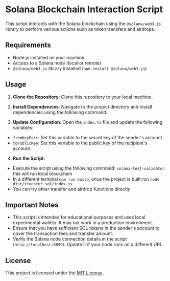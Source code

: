 # Solana Blockchain Interaction Script

This script interacts with the Solana blockchain using the `@solana/web3.js` library to perform various actions such as token transfers and airdrops.

## Requirements

- Node.js installed on your machine
- Access to a Solana node (local or remote)
- `@solana/web3.js` library installed (`npm install @solana/web3.js`)

## Usage

1. **Clone the Repository**: Clone this repository to your local machine.

2. **Install Dependencies**: Navigate to the project directory and install dependencies using the following command:

3. **Update Configuration**: Open the `index.ts` file and update the following variables:
- `fromKeyPair`: Set this variable to the secret key of the sender's account.
- `toPublicKey`: Set this variable to the public key of the recipient's account.

4. **Run the Script**: 
- Execute the script using the following command: `solana-test-validator` this will run local blockchain
- In a different terminal `npm run build`, once the project is built run `node dist/transfer-sol/index.js`
- You can try other transfer and airdrop functions directly

## Important Notes

- This script is intended for educational purposes and uses local experimental wallets. It may not work in a production environment.
- Ensure that you have sufficient SOL tokens in the sender's account to cover the transaction fees and transfer amount.
- Verify the Solana node connection details in the script (`http://localhost:8899`). Update it if your node runs on a different URL.

## License

This project is licensed under the [MIT License](LICENSE).
